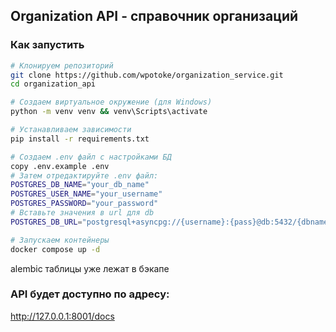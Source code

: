 ## Organization API - справочник организаций

### Как запустить

```bash
# Клонируем репозиторий
git clone https://github.com/wpotoke/organization_service.git
cd organization_api

# Создаем виртуальное окружение (для Windows)
python -m venv venv && venv\Scripts\activate

# Устанавливаем зависимости
pip install -r requirements.txt

# Создаем .env файл с настройками БД
copy .env.example .env
# Затем отредактируйте .env файл:
POSTGRES_DB_NAME="your_db_name"
POSTGRES_USER_NAME="your_username"
POSTGRES_PASSWORD="your_password"
# Вставьте значения в url для db
POSTGRES_DB_URL="postgresql+asyncpg://{username}:{pass}@db:5432/{dbname}"

# Запускаем контейнеры
docker compose up -d
```
alembic таблицы уже лежат в бэкапе

### API будет доступно по адресу:
http://127.0.0.1:8001/docs
